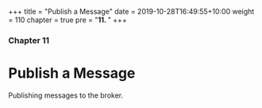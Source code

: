 +++
title = "Publish a Message"
date = 2019-10-28T16:49:55+10:00
weight = 110
chapter = true
pre = "<b>11. </b>"
+++

### Chapter 11

# Publish a Message

Publishing messages to the broker.